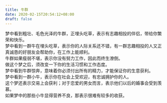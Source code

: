 ```yaml
---
title: 牛群
date: 2020-02-15T20:54:12+08:00
draft: false
---
```


梦中看到粗壮、毛色光泽的牛群，正埋头吃草，表示有志趣相投的伴侣，带给你繁荣和快乐。<br>
梦中看到一群牛在埋头吃草，表示你的人际关系还不错，有一群志趣相投的人又正真诚恳的好朋友会帮助你，在工作上能顺利。<br>
牛群如果瘦弱不堪，表示你没有努力工作，因此而终生潦倒。<br>
做这个梦之后，须改变一下你的生活习惯和工作态度。<br>
梦中看到牛群惊奔，意味着你必须付出所有的精力，才能保证你的生意获利。<br>
梦中看到一群小牛，表示你在社会上受欢迎，有忠诚拥护你的人。<br>
这个梦还表示交易上会获利；对于恋爱的男女而言，表示他们以后的婚事会受到羡慕。<br>
如果梦中的那些小牛显得营养不良，那表示很难有较多的收获。<br>
